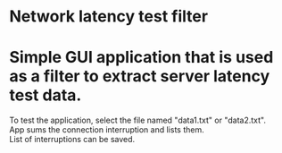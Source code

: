 # Network latency test filter
 
# Simple GUI application that is used as a filter to extract server latency test data.

To test the application, select the file named "data1.txt" or "data2.txt".<br>
App sums the connection interruption and lists them.<br>
List of interruptions can be saved.
